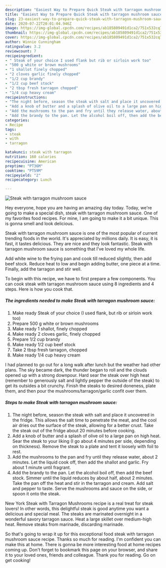 ```yaml
---
description: "Easiest Way to Prepare Quick Steak with tarragon mushroom sauce"
title: "Easiest Way to Prepare Quick Steak with tarragon mushroom sauce"
slug: 23-easiest-way-to-prepare-quick-steak-with-tarragon-mushroom-sauce
date: 2020-07-22T20:01:04.946Z
image: https://img-global.cpcdn.com/recipes/ab185809491d1ca2/751x532cq70/steak-with-tarragon-mushroom-sauce-recipe-main-photo.jpg
thumbnail: https://img-global.cpcdn.com/recipes/ab185809491d1ca2/751x532cq70/steak-with-tarragon-mushroom-sauce-recipe-main-photo.jpg
cover: https://img-global.cpcdn.com/recipes/ab185809491d1ca2/751x532cq70/steak-with-tarragon-mushroom-sauce-recipe-main-photo.jpg
author: Winnie Cunningham
ratingvalue: 3.2
reviewcount: 7
recipeingredient:
- " Steak of your choice I used flank but rib or sirloin work too"
- "500 g white or brown mushrooms"
- "1 shallot finely chopped"
- "2 cloves garlic finely chopped"
- "1/2 cup brandy"
- "1/2 cup beef stock"
- "2 tbsp fresh tarragon chopped"
- "1/4 cup heavy cream"
recipeinstructions:
- "The night before, season the steak with salt and place it uncovered in the fridge. This allows the salt time to penetrate the meat, and the cool air dries out the surface of the steak, allowing for a better crust. Take the steak out of the fridge about 20 minutes before cooking."
- "Add a knob of butter and a splash of olive oil to a large pan on high heat. Sear the steak to your liking (I go about 4 minutes per side, depending on thickness). Remove the steak to a plate and tent it loosely with foil to rest."
- "Add the mushrooms to the pan and fry until they release water, about 2 minutes. Let the liquid cook off, then add the shallot and garlic. Fry about 1 minute until fragrant."
- "Add the brandy to the pan. Let the alcohol boil off, then add the beef stock. Simmer until the liquid reduces by about half, about 2 minutes. Take the pan off the heat and stir in the tarragon and cream. Add salt and pepper to taste. Serve the mushrooms and sauce on the side, or spoon it onto the steak."
categories:
- Recipe
tags:
- steak
- with
- tarragon

katakunci: steak with tarragon 
nutrition: 160 calories
recipecuisine: American
preptime: "PT36M"
cooktime: "PT59M"
recipeyield: "2"
recipecategory: Lunch

---
```



![Steak with tarragon mushroom sauce](https://img-global.cpcdn.com/recipes/ab185809491d1ca2/751x532cq70/steak-with-tarragon-mushroom-sauce-recipe-main-photo.jpg)

Hey everyone, hope you are having an amazing day today. Today, we're going to make a special dish, steak with tarragon mushroom sauce. One of my favorites food recipes. For mine, I am going to make it a bit unique. This is gonna smell and look delicious.

Steak with tarragon mushroom sauce is one of the most popular of current trending foods in the world. It's appreciated by millions daily. It is easy, it is fast, it tastes delicious. They are nice and they look fantastic. Steak with tarragon mushroom sauce is something that I've loved my whole life.

Add white wine to the frying pan and cook till reduced slightly, then add beef stock. Reduce heat to low and begin adding butter, one piece at a time. Finally, add the tarragon and stir well.


To begin with this recipe, we have to first prepare a few components. You can cook steak with tarragon mushroom sauce using 8 ingredients and 4 steps. Here is how you cook that.

<!--inarticleads1-->

##### The ingredients needed to make Steak with tarragon mushroom sauce:

1. Make ready  Steak of your choice (I used flank, but rib or sirloin work too)
1. Prepare 500 g white or brown mushrooms
1. Make ready 1 shallot, finely chopped
1. Make ready 2 cloves garlic, finely chopped
1. Prepare 1/2 cup brandy
1. Make ready 1/2 cup beef stock
1. Take 2 tbsp fresh tarragon, chopped
1. Make ready 1/4 cup heavy cream


I had planned to go out for a long walk after lunch but the weather had other plans. The sky became dark, the thunder began to roll and the clouds opened up with a strong downpour. Hard sear the steak over high heat (remember to generously salt and lightly pepper the outside of the steak) to get its outsides a bit crunchy. Finish the steaks to desired doneness, plate them, and then pour the mushrooms/tarragon/garlic confit over them. 

<!--inarticleads2-->

##### Steps to make Steak with tarragon mushroom sauce:

1. The night before, season the steak with salt and place it uncovered in the fridge. This allows the salt time to penetrate the meat, and the cool air dries out the surface of the steak, allowing for a better crust. Take the steak out of the fridge about 20 minutes before cooking.
1. Add a knob of butter and a splash of olive oil to a large pan on high heat. Sear the steak to your liking (I go about 4 minutes per side, depending on thickness). Remove the steak to a plate and tent it loosely with foil to rest.
1. Add the mushrooms to the pan and fry until they release water, about 2 minutes. Let the liquid cook off, then add the shallot and garlic. Fry about 1 minute until fragrant.
1. Add the brandy to the pan. Let the alcohol boil off, then add the beef stock. Simmer until the liquid reduces by about half, about 2 minutes. Take the pan off the heat and stir in the tarragon and cream. Add salt and pepper to taste. Serve the mushrooms and sauce on the side, or spoon it onto the steak.


New York Steak with Tarragon Mushrooms recipe is a real treat for steak lovers! In other words, this delightful steak is good anytime you want a delicious and special meal. The steaks are marinated overnight in a wonderful savory tarragon sauce. Heat a large skillet over medium-high heat. Remove steaks from marinade, discarding marinade. 

So that's going to wrap it up for this exceptional food steak with tarragon mushroom sauce recipe. Thanks so much for reading. I'm confident you can make this at home. There is gonna be more interesting food at home recipes coming up. Don't forget to bookmark this page on your browser, and share it to your loved ones, friends and colleague. Thank you for reading. Go on get cooking!
